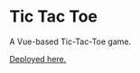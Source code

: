 # Tic Tac Toe

A Vue-based Tic-Tac-Toe game.

[Deployed here.](http://abbreviatedman.github.io/tictac-toe)
